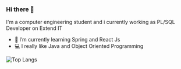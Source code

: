 ### Hi there 👋

I'm a computer engineering student and i currently working as PL/SQL Developer on Extend IT

- 🌱 I’m currently learning Spring and React Js
- 💻 I really like Java and Object Oriented Programming

![Top Langs](https://github-readme-stats.vercel.app/api/top-langs/?username=ManuMarcos&hide_progress=true)
